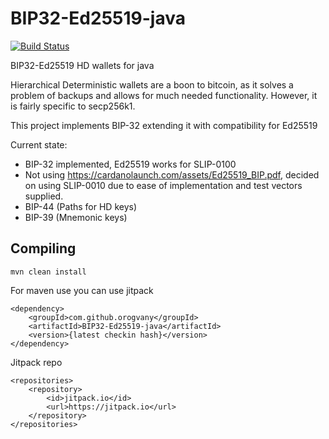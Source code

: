 # BIP32-Ed25519-java

[![Build Status](https://travis-ci.org/orogvany/BIP32-Ed25519-java.svg?branch=master)](https://travis-ci.org/orogvany/BIP32-Ed25519-java)


BIP32-Ed25519 HD wallets for java

Hierarchical Deterministic wallets are a boon to bitcoin, as it solves a problem of backups and allows for much needed functionality.
However, it is fairly specific to secp256k1.  

This project implements BIP-32 extending it with compatibility for Ed25519

Current state:
* BIP-32 implemented, Ed25519 works for SLIP-0100
* Not using https://cardanolaunch.com/assets/Ed25519_BIP.pdf, decided on using SLIP-0010 due to ease of implementation and test vectors supplied.
* BIP-44 (Paths for HD keys)
* BIP-39 (Mnemonic keys)

## Compiling
```
mvn clean install
```

For maven use you can use jitpack

```
<dependency>
    <groupId>com.github.orogvany</groupId>
    <artifactId>BIP32-Ed25519-java</artifactId>
    <version>{latest checkin hash}</version>
</dependency>
```

Jitpack repo

```
<repositories>
    <repository>
        <id>jitpack.io</id>
        <url>https://jitpack.io</url>
    </repository>
</repositories>
```
